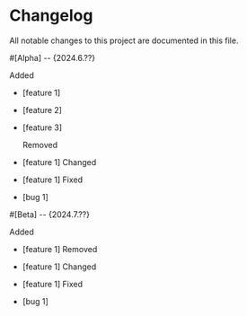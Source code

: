 
# Changelog
All notable changes to this project are documented in this file.

#[Alpha] -- {2024.6.??}

  Added

- [feature 1] 

- [feature 2] 

- [feature 3] 

  Removed

- [feature 1] 
  Changed

- [feature 1] 
  Fixed

- [bug 1] 

#[Beta] -- {2024.7.??} 

  Added

- [feature 1] 
  Removed

- [feature 1] 
  Changed

- [feature 1] 
  Fixed

- [bug 1] 



